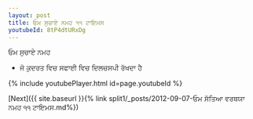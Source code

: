 ```yaml
---
layout: post
title: ਓਮ ਸੁਚਾਏ ਨਮਹ ੧੧ ਟਾਇਮਸ
youtubeId: 8tP4dtURxDg
---
```

 
 
 ਓਮ ਸੁਚਾਏ ਨਮਹ  
 
 -  ਜੋ ਕੁਦਰਤ ਵਿਚ ਸਫਾਈ ਵਿਚ ਦਿਲਚਸਪੀ ਰੱਖਦਾ ਹੈ 
 
  
 
  
 
 
 
 
 
 


{% include youtubePlayer.html id=page.youtubeId %}
 
[Next]({{ site.baseurl }}{% link  split1/_posts/2012-09-07-ਓਮ ਸੱਤਿਆ ਵਰਥਯਾ ਨਮਹ ੧੧ ਟਾਇਮਸ.md%})
 
